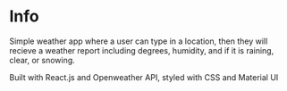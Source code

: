 # Info

Simple weather app where a user can type in a location, then they will recieve a weather report including degrees, humidity, and if it is raining, clear, or snowing.

Built with React.js and Openweather API, styled with CSS and Material UI

